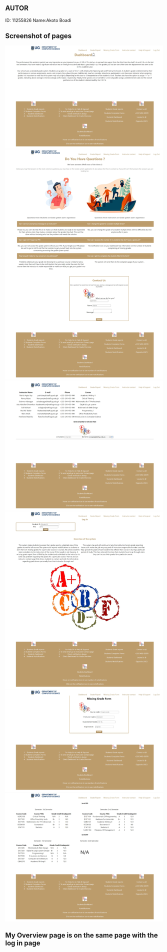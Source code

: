 ## AUTOR
ID: 11255826
Name:Akoto Boadi
## Screenshot of pages
![Dashboardpage](screenshots/Dashboard.jpeg)
![Help & Support page](screenshots/boa.jpeg)
![Instructor contact page](screenshots/Instructor.jpeg)
![Login page](screenshots/Login.jpeg)
![Missing Grade Form page](screenshots/Mform.jpeg)
![GradeReportpage](screenshots/Grades.jpeg)
## My Overview page is on the same page with the log in page 

